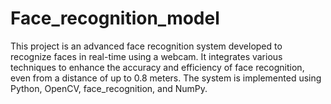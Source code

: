 # Face_recognition_model
This project is an advanced face recognition system developed to recognize faces in real-time using a webcam. It integrates various techniques to enhance the accuracy and efficiency of face recognition, even from a distance of up to 0.8 meters. The system is implemented using Python, OpenCV, face_recognition, and NumPy.
